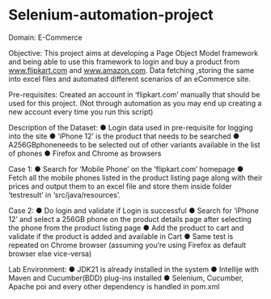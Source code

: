 # Selenium-automation-project

 Domain: E-Commerce
 
 Objective:
 This project aims at developing a Page Object Model framework and being able
 to use this framework to login and buy a product from www.flipkart.com and www.amazon.com.
 Data fetching ,storing the same into excel files and automated different scenarios of an eCommerce site.
 
 Pre-requisites: Created an account in ‘flipkart.com’ manually that should be
 used for this project. (Not through automation as you may end up creating a new
 account every time you run this script)
 
 Description of the Dataset:
 ● Login data used in pre-requisite for logging into the site
 ● ‘iPhone 12’ is the product that needs to be searched
 ● A256GBphoneneeds to be selected out of other variants available in the
 list of phones
 ● Firefox and Chrome as browsers
 
 Case 1:
 ● Search for ‘Mobile Phone’ on the ‘flipkart.com’ homepage
 ● Fetch all the mobile phones listed in the product listing page along with
 their prices and output them to an excel file and store them inside folder
 ‘testresult’ in ‘src/java/resources’.
 
 Case 2:
 ● Do login and validate if Login is successful
 ● Search for ‘iPhone 12’ and select a 256GB phone on the product details
 page after selecting the phone from the product listing page
 ● Add the product to cart and validate if the product is added and available in
 Cart
 ● Same test is repeated on Chrome browser (assuming you’re using
 Firefox as default browser else vice-versa)
 
 Lab Environment:
 ● JDK21 is already installed in the system
 ● Intellije with Maven and Cucumber(BDD) plug-ins installed
 ● Selenium, Cucumber, Apache poi and every other dependency is handled in pom.xml
